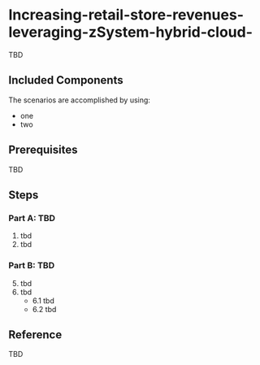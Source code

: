 # Increasing-retail-store-revenues-leveraging-zSystem-hybrid-cloud-

TBD

## Included Components
The scenarios are accomplished by using:

- one
- two
  
## Prerequisites

TBD 

## Steps

### Part A: TBD

1. tbd
2. tbd 

### Part B: TBD
5. tbd
6. tbd
      - 6.1 tbd
      - 6.2 tbd

## Reference
TBD
